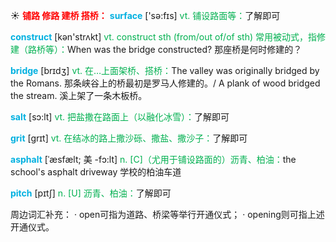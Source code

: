 ☀ <font color="red">**铺路 修路 建桥 搭桥：**</font>
<font color="sky blue">**surface**</font> ['sə:fɪs] 
<font color="#00b050">vt. 铺设路面等：</font>了解即可

<font color="sky blue">**construct**</font> [kən'strʌkt] 
<font color="#00b050">vt. construct sth (from/out of/of sth) 常用被动式，指修建（路桥等）：</font>When was the bridge constructed? 那座桥是何时修建的？

<font color="sky blue">**bridge**</font> [brɪdӡ] 
<font color="#00b050">vt. 在…上面架桥、搭桥：</font>The valley was originally bridged by the Romans. 那条峡谷上的桥最初是罗马人修建的。/ A plank of wood bridged the stream. 溪上架了一条木板桥。

<font color="sky blue">**salt**</font> [sɔ:lt] 
<font color="#00b050">vt. 把盐撒在路面上（以融化冰雪）：</font>了解即可
            
<font color="sky blue">**grit**</font> [grɪt]
<font color="#00b050">vt. 在结冰的路上撒沙砾、撒盐、撒沙子：</font>了解即可          

<font color="sky blue">**asphalt**</font> [ˈæsfælt; 美 -fɔ:lt]
<font color="#00b050">n. [C]（尤用于铺设路面的）沥青、柏油：</font>the school's asphalt driveway 学校的柏油车道
           
<font color="sky blue">**pitch**</font> [pɪtʃ]
<font color="#00b050">n. [U] 沥青、柏油：</font>了解即可
 
周边词汇补充：
· open可指为道路、桥梁等举行开通仪式；
· opening则可指上述开通仪式。


